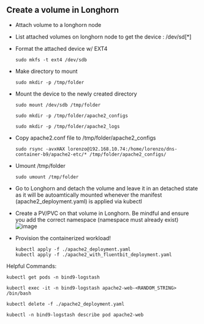 
## Create a volume in Longhorn
 * Attach volume to a longhorn node
 * List attached volumes on longhorn node to get the device : /dev/sd[*]
 * Format the attached device w/ EXT4
   ```console
   sudo mkfs -t ext4 /dev/sdb
   ```
 * Make directory to mount
   ```console
   sudo mkdir -p /tmp/folder
   ```
 * Mount the device to the newly created directory
   ```console
   sudo mount /dev/sdb /tmp/folder
   ```
   ```console
   sudo mkdir -p /tmp/folder/apache2_configs
   ```
   ```console
   sudo mkdir -p /tmp/folder/apache2_logs
   ```
 * Copy apache2.conf file to /tmp/folder/apache2_configs
   ```console
   sudo rsync -avxHAX lorenzo@192.168.10.74:/home/lorenzo/dns-container-b9/apache2-etc/* /tmp/folder/apache2_configs/
   ```
 * Umount /tmp/folder
   ```console
   sudo umount /tmp/folder
   ```
 * Go to Longhorn and detach the volume and leave it in an detached state as it will be autoamtically mounted whenever the manifest (apache2_deployment.yaml) is applied via kubectl
 * Create a PV/PVC on that volume in Longhorn.  Be mindful and ensure you add the correct namespace (namespace must already exist)
 ![image](https://github.com/dcodev1702/k3s_cluster_rancher_longhorn/assets/32214072/b11a06c5-3717-4e1e-abd1-5b72385a9189)

 * Provision the containerized workload!
   ```console
   kubectl apply -f ./apache2_deployment.yaml
   kubectl apply -f ./apache2_with_fluentbit_deployment.yaml
   ```

Helpful Commands: <br />
```console
kubectl get pods -n bind9-logstash
```
```console
kubectl exec -it -n bind9-logstash apache2-web-<RANDOM_STRING> /bin/bash
```
```console
kubectl delete -f ./apache2_deployment.yaml
```
```console
kubectl -n bind9-logstash describe pod apache2-web
```

